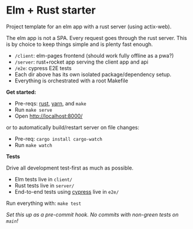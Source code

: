 # Elm + Rust starter

Project template for an elm app with a rust server (using actix-web).

The elm app is not a SPA. Every request goes through the rust server.
This is by choice to keep things simple and is plenty fast enough.

- `/client`: elm-pages frontend (should work fully offline as a pwa?)
- `/server`: rust+rocket app serving the client app and api
- `/e2e`: cypress E2E tests
- Each dir above has its own isolated package/dependency setup.
- Everything is orchestrated with a root Makefile

**Get started:**

- Pre-reqs: [rust](https://www.rust-lang.org/tools/install), [yarn](https://classic.yarnpkg.com/en/docs/install/), and `make`
- Run `make serve`
- Open <http://localhost:8000/>

or to automatically build/restart server on file changes:

- Pre-req: `cargo install cargo-watch`
- Run `make watch`

**Tests**

Drive all development test-first as much as possible.

- Elm tests live in `client/`
- Rust tests live in `server/`
- End-to-end tests using [cypress](https://www.cypress.io/) live in `e2e/`

Run everything with: `make test`

_Set this up as a pre-commit hook. No commits with non-green tests on `main`!_
